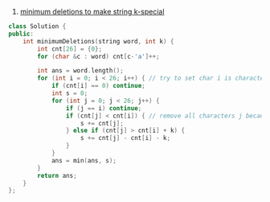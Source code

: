 1. [minimum deletions to make string k-special](https://leetcode.com/problems/minimum-deletions-to-make-string-k-special/description/)
```cpp
class Solution {
public:
    int minimumDeletions(string word, int k) {
        int cnt[26] = {0};
        for (char &c : word) cnt[c-'a']++;

        int ans = word.length();
        for (int i = 0; i < 26; i++) { // try to set char i is character with smallest frequency -> neednt delete any character of i in word
            if (cnt[i] == 0) continue;
            int s = 0;
            for (int j = 0; j < 26; j++) {
                if (j == i) continue;
                if (cnt[j] < cnt[i]) { // remove all characters j because character i is smallest
                    s += cnt[j];
                } else if (cnt[j] > cnt[i] + k) {
                    s += cnt[j] - cnt[i] - k;
                }
            }
            ans = min(ans, s);
        }
        return ans;
    }
};
```